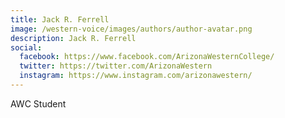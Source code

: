 ```yaml
---
title: Jack R. Ferrell
image: /western-voice/images/authors/author-avatar.png
description: Jack R. Ferrell
social:
  facebook: https://www.facebook.com/ArizonaWesternCollege/
  twitter: https://twitter.com/ArizonaWestern
  instagram: https://www.instagram.com/arizonawestern/
---
```


AWC Student